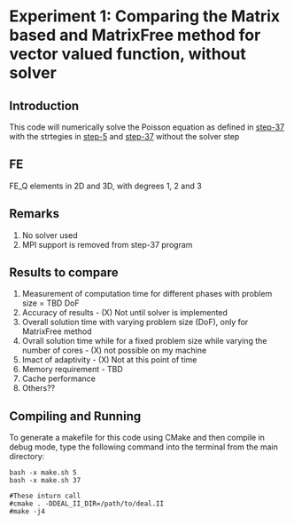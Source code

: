 # Experiment 1: Comparing the Matrix based and MatrixFree method for vector valued function, without solver

## Introduction
This code will numerically solve the Poisson equation as defined in [step-37](https://www.dealii.org/8.5.0/doxygen/deal.II/step_37.html) with the strtegies in [step-5](https://www.dealii.org/8.5.0/doxygen/deal.II/step_5.html) and [step-37](https://www.dealii.org/8.5.0/doxygen/deal.II/step_37.html) without the solver step

## FE
FE_Q elements in 2D and 3D, with degrees 1, 2 and 3

## Remarks
1. No solver used
2. MPI support is removed from step-37 program

## Results to compare
1. Measurement of computation time for different phases with problem size = TBD DoF
2. Accuracy of results - (X) Not until solver is implemented
3. Overall solution time with varying problem size (DoF), only for MatrixFree method
4. Ovrall solution time while for a fixed problem size while varying the number of cores - (X) not possible on my machine
5. Imact of adaptivity - (X) Not at this point of time
6. Memory requirement - TBD
7. Cache performance
8. Others??



## Compiling and Running
To generate a makefile for this code using CMake and then compile in debug mode, type the following command 
into the terminal from the main directory:

	bash -x make.sh 5
	bash -x make.sh 37
	
	#These inturn call
	#cmake . -DDEAL_II_DIR=/path/to/deal.II
	#make -j4

